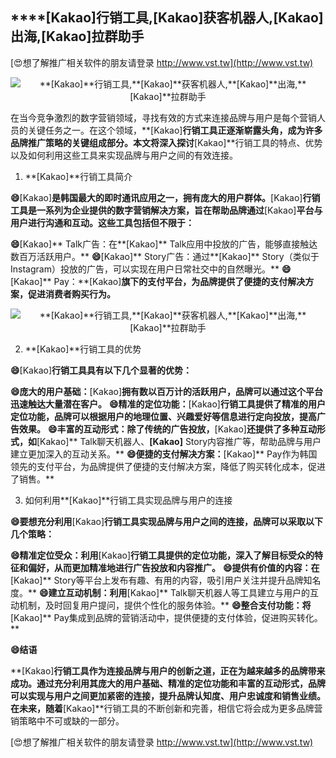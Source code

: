## ****[Kakao]**行销工具,**[Kakao]**获客机器人,**[Kakao]**出海,**[Kakao]**拉群助手**

[😍想了解推广相关软件的朋友请登录 http://www.vst.tw](http://www.vst.tw)

 <center><img src="https://vst.tw/MP4/tuiguang/png/2.png" alt="**[Kakao]**行销工具,**[Kakao]**获客机器人,**[Kakao]**出海,**[Kakao]**拉群助手"></center>

在当今竞争激烈的数字营销领域，寻找有效的方式来连接品牌与用户是每个营销人员的关键任务之一。在这个领域，**[Kakao]**行销工具正逐渐崭露头角，成为许多品牌推广策略的关键组成部分。本文将深入探讨**[Kakao]**行销工具的特点、优势以及如何利用这些工具来实现品牌与用户之间的有效连接。

1. **[Kakao]**行销工具简介

**😄**[Kakao]**是韩国最大的即时通讯应用之一，拥有庞大的用户群体。**[Kakao]**行销工具是一系列为企业提供的数字营销解决方案，旨在帮助品牌通过**[Kakao]**平台与用户进行沟通和互动。这些工具包括但不限于：**

**😄**[Kakao]** Talk广告：在**[Kakao]** Talk应用中投放的广告，能够直接触达数百万活跃用户。**
**😄**[Kakao]** Story广告：通过**[Kakao]** Story（类似于Instagram）投放的广告，可以实现在用户日常社交中的自然曝光。**
**😄**[Kakao]** Pay：**[Kakao]**旗下的支付平台，为品牌提供了便捷的支付解决方案，促进消费者购买行为。**

 <center><img src="https://vst.tw/MP4/tuiguang/png/8.png" alt="**[Kakao]**行销工具,**[Kakao]**获客机器人,**[Kakao]**出海,**[Kakao]**拉群助手"></center>

2. **[Kakao]**行销工具的优势

**😄**[Kakao]**行销工具具有以下几个显著的优势：**

**😄庞大的用户基础：**[Kakao]**拥有数以百万计的活跃用户，品牌可以通过这个平台迅速触达大量潜在客户。**
**😄精准的定位功能：**[Kakao]**行销工具提供了精准的用户定位功能，品牌可以根据用户的地理位置、兴趣爱好等信息进行定向投放，提高广告效果。**
**😄丰富的互动形式：除了传统的广告投放，**[Kakao]**还提供了多种互动形式，如**[Kakao]** Talk聊天机器人、**[Kakao]** Story内容推广等，帮助品牌与用户建立更加深入的互动关系。**
**😄便捷的支付解决方案：**[Kakao]** Pay作为韩国领先的支付平台，为品牌提供了便捷的支付解决方案，降低了购买转化成本，促进了销售。**

3. 如何利用**[Kakao]**行销工具实现品牌与用户的连接

**😄要想充分利用**[Kakao]**行销工具实现品牌与用户之间的连接，品牌可以采取以下几个策略：**

**😄精准定位受众：利用**[Kakao]**行销工具提供的定位功能，深入了解目标受众的特征和偏好，从而更加精准地进行广告投放和内容推广。**
**😄提供有价值的内容：在**[Kakao]** Story等平台上发布有趣、有用的内容，吸引用户关注并提升品牌知名度。**
**😄建立互动机制：利用**[Kakao]** Talk聊天机器人等工具建立与用户的互动机制，及时回复用户提问，提供个性化的服务体验。**
**😄整合支付功能：将**[Kakao]** Pay集成到品牌的营销活动中，提供便捷的支付体验，促进购买转化。**

**😄结语**

**[Kakao]**行销工具作为连接品牌与用户的创新之道，正在为越来越多的品牌带来成功。通过充分利用其庞大的用户基础、精准的定位功能和丰富的互动形式，品牌可以实现与用户之间更加紧密的连接，提升品牌认知度、用户忠诚度和销售业绩。在未来，随着**[Kakao]**行销工具的不断创新和完善，相信它将会成为更多品牌营销策略中不可或缺的一部分。

[😍想了解推广相关软件的朋友请登录 http://www.vst.tw](http://www.vst.tw)



